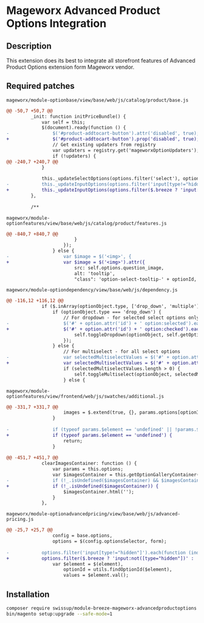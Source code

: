 # Mageworx Advanced Product Options Integration

## Description

This extension does its best to integrate all storefront features of Advanced Product Options extension form Mageworx vendor.

## Required patches

`mageworx/module-optionbase/view/base/web/js/catalog/product/base.js`

```diff
@@ -50,7 +50,7 @@
         _init: function initPriceBundle() {
             var self = this;
             $(document).ready(function () {
-                $('#product-addtocart-button').attr('disabled', true);
+                $('#product-addtocart-button').prop('disabled', true);
                 // Get existing updaters from registry
                 var updaters = registry.get('mageworxOptionUpdaters');
                 if (!updaters) {
@@ -240,7 +240,7 @@
             }
 
             this._updateSelectOptions(options.filter('select'), optionConfig, priceSymbol);
-            this._updateInputOptions(options.filter('input[type!="hidden"]'), optionConfig, priceSymbol);
+            this._updateInputOptions(options.filter($.breeze ? 'input:not([type="hidden"])' : 'input[type!="hidden"]'), optionConfig, priceSymbol);
         },
 
         /**

```

`mageworx/module-optionfeatures/view/base/web/js/catalog/product/features.js`

```diff
@@ -840,7 +840,7 @@
                         }
                     });
                 } else {
-                    var $image = $('<img>', {
+                    var $image = $('<img>').attr({
                         src: self.options.question_image,
                         alt: 'tooltip',
                         "class": 'option-select-tooltip-' + optionId,

```

`mageworx/module-optiondependency/view/base/web/js/dependency.js`

```diff
@@ -116,12 +116,12 @@
             if ($.inArray(optionObject.type, ['drop_down', 'multiple']) !== -1) {
                 if (optionObject.type === 'drop_down') {
                     // For dropdown - for selected select options only
-                    $('#' + option.attr('id') + ' option:selected').each(function () {
+                    $('#' + option.attr('id') + ' option:checked').each(function () {
                         self.toggleDropdown(optionObject, self.getOptionObject($(this).attr('data-option_type_id'), 'value'));
                     });
                 } else {
                     // For multiselect - for all select options
-                    var selectedMultiselectValues = $('#' + option.attr('id') + ' option:selected');
+                    var selectedMultiselectValues = $('#' + option.attr('id') + ' option:checked');
                     if (selectedMultiselectValues.length > 0) {
                         self.toggleMultiselect(optionObject, selectedMultiselectValues);
                     } else {

```

`mageworx/module-optionfeatures/view/frontend/web/js/swatches/additional.js`

```diff
@@ -331,7 +331,7 @@
                     images = $.extend(true, {}, params.options[optionId]['values'][valueId]['images']);
                 }
 
-                if (typeof params.$element == 'undefined' || !params.$element instanceof jQuery) {
+                if (typeof params.$element == 'undefined') {
                     return;
                 }
 
@@ -451,7 +451,7 @@
             clearImagesContainer: function () {
                 var params = this.options;
                 var $imagesContainer = this.getOptionGalleryContainer();
-                if (!_.isUndefined($imagesContainer) && $imagesContainer instanceof jQuery) {
+                if (!_.isUndefined($imagesContainer)) {
                     $imagesContainer.html('');
                 }
             },
```

`mageworx/module-optionadvancedpricing/view/base/web/js/advanced-pricing.js`

```diff
@@ -25,7 +25,7 @@
                 config = base.options,
                 options = $(config.optionsSelector, form);
 
-            options.filter('input[type!="hidden"]').each(function (index, element) {
+            options.filter($.breeze ? 'input:not([type="hidden"])' : 'input[type!="hidden"]').each(function (index, element) {
                 var $element = $(element),
                     optionId = utils.findOptionId($element),
                     values = $element.val();
```

## Installation

```bash
composer require swissup/module-breeze-mageworx-advancedproductoptions
bin/magento setup:upgrade --safe-mode=1
```
